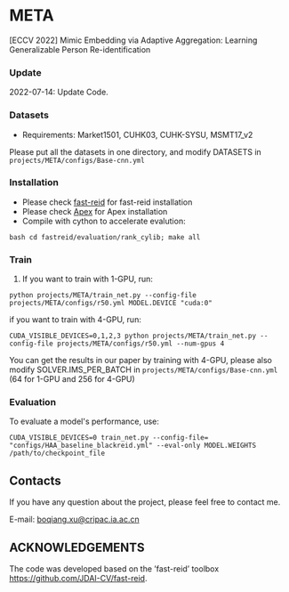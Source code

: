 # META
[ECCV 2022] Mimic Embedding via Adaptive Aggregation: Learning Generalizable Person Re-identification

### Update
2022-07-14: Update Code. 

### Datasets
* Requirements: Market1501, CUHK03, CUHK-SYSU, MSMT17_v2

Please put all the datasets in one directory, and modify DATASETS in ```projects/META/configs/Base-cnn.yml```

### Installation
* Please check [fast-reid](http://arxiv.org/abs/2008.08528) for fast-reid installation
* Please check [Apex](https://github.com/NVIDIA/apex) for Apex installation
* Compile with cython to accelerate evalution: 
```
bash cd fastreid/evaluation/rank_cylib; make all
```

### Train
1. If you want to train with 1-GPU, run:
```
python projects/META/train_net.py --config-file projects/META/configs/r50.yml MODEL.DEVICE "cuda:0"
```
   if you want to train with 4-GPU, run:
```
CUDA_VISIBLE_DEVICES=0,1,2,3 python projects/META/train_net.py --config-file projects/META/configs/r50.yml --num-gpus 4
```
You can get the results in our paper by training with 4-GPU, please also modify SOLVER.IMS_PER_BATCH in ```projects/META/configs/Base-cnn.yml``` (64 for 1-GPU and 256 for 4-GPU)

### Evaluation
To evaluate a model's performance, use:
```
CUDA_VISIBLE_DEVICES=0 train_net.py --config-file= "configs/HAA_baseline_blackreid.yml" --eval-only MODEL.WEIGHTS /path/to/checkpoint_file
```

## Contacts
If you have any question about the project, please feel free to contact me.

E-mail: boqiang.xu@cripac.ia.ac.cn

## ACKNOWLEDGEMENTS
The code was developed based on the ’fast-reid’ toolbox https://github.com/JDAI-CV/fast-reid.
